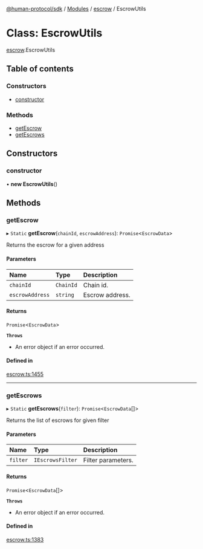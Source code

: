[@human-protocol/sdk](../README.md) / [Modules](../modules.md) / [escrow](../modules/escrow.md) / EscrowUtils

# Class: EscrowUtils

[escrow](../modules/escrow.md).EscrowUtils

## Table of contents

### Constructors

- [constructor](escrow.EscrowUtils.md#constructor)

### Methods

- [getEscrow](escrow.EscrowUtils.md#getescrow)
- [getEscrows](escrow.EscrowUtils.md#getescrows)

## Constructors

### constructor

• **new EscrowUtils**()

## Methods

### getEscrow

▸ `Static` **getEscrow**(`chainId`, `escrowAddress`): `Promise`<`EscrowData`\>

Returns the escrow for a given address

#### Parameters

| Name | Type | Description |
| :------ | :------ | :------ |
| `chainId` | `ChainId` | Chain id. |
| `escrowAddress` | `string` | Escrow address. |

#### Returns

`Promise`<`EscrowData`\>

**`Throws`**

- An error object if an error occurred.

#### Defined in

[escrow.ts:1455](https://github.com/humanprotocol/human-protocol/blob/b916b321/packages/sdk/typescript/human-protocol-sdk/src/escrow.ts#L1455)

___

### getEscrows

▸ `Static` **getEscrows**(`filter`): `Promise`<`EscrowData`[]\>

Returns the list of escrows for given filter

#### Parameters

| Name | Type | Description |
| :------ | :------ | :------ |
| `filter` | `IEscrowsFilter` | Filter parameters. |

#### Returns

`Promise`<`EscrowData`[]\>

**`Throws`**

- An error object if an error occurred.

#### Defined in

[escrow.ts:1383](https://github.com/humanprotocol/human-protocol/blob/b916b321/packages/sdk/typescript/human-protocol-sdk/src/escrow.ts#L1383)
